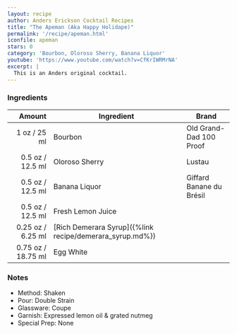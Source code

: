 ```yaml
---
layout: recipe
author: Anders Erickson Cocktail Recipes
title: "The Apeman (Aka Happy Holidape)"
permalink: '/recipe/apeman.html'
iconfile: apeman
stars: 0
category: 'Bourbon, Oloroso Sherry, Banana Liquor'
youtube: 'https://www.youtube.com/watch?v=CfKrIWRMrNA'
excerpt: |
  This is an Anders original cocktail.
---
```


### Ingredients

|  Amount | Ingredient                                               | Brand                    |
| ------: | -------------------------------------------------------- | ------------------------ |
|    1 oz / 25 ml | Bourbon                                                  | Old Grand-Dad 100 Proof  |
|  0.5 oz / 12.5 ml | Oloroso Sherry                                           | Lustau                   |
|  0.5 oz / 12.5 ml | Banana Liquor                                            | Giffard Banane du Brésil |
|  0.5 oz / 12.5 ml | Fresh Lemon Juice                                        |
| 0.25 oz / 6.25 ml | [Rich Demerara Syrup]({%link recipe/demerara_syrup.md%}) |
| 0.75 oz / 18.75 ml | Egg White                                                |

### Notes

- Method: Shaken
- Pour: Double Strain
- Glassware: Coupe
- Garnish: Expressed lemon oil & grated nutmeg
- Special Prep: None
